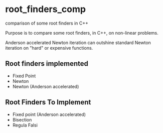 # root_finders_comp
comparison of some root finders in C++

Purpose is to compare some root finders, in C++, on non-linear problems.

Anderson accelerated Newton iteration can outshine standard Newton iteration on "hard" or expensive functions.

## Root finders implemented
 - Fixed Point
 - Newton
 - Newton (Anderson accelerated)

## Root Finders To Implement
 - Fixed point (Anderson accelerated)
 - Bisection
 - Regula Falsi

